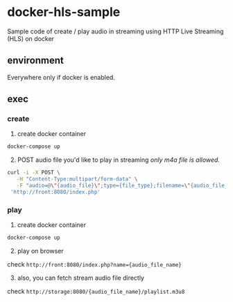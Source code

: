 # docker-hls-sample
Sample code of create / play audio in streaming using HTTP Live Streaming (HLS) on docker

## environment
Everywhere only if docker is enabled.

## exec
### create
1. create docker container
```bash
docker-compose up
```

2. POST audio file you'd like to play in streaming
*only m4a file is allowed.*

```bash
curl -i -X POST \
   -H "Content-Type:multipart/form-data" \
   -F "audio=@\"{audio_file}\";type={file_type};filename=\"{audio_file_name}\"" \
 'http://front:8080/index.php'
```

### play
1. create docker container

```bash
docker-compose up
```

2. play on browser

check `http://front:8080/index.php?name={audio_file_name}`

3. also, you can fetch stream audio file directly

check `http://storage:8080/{audio_file_name}/playlist.m3u8`
